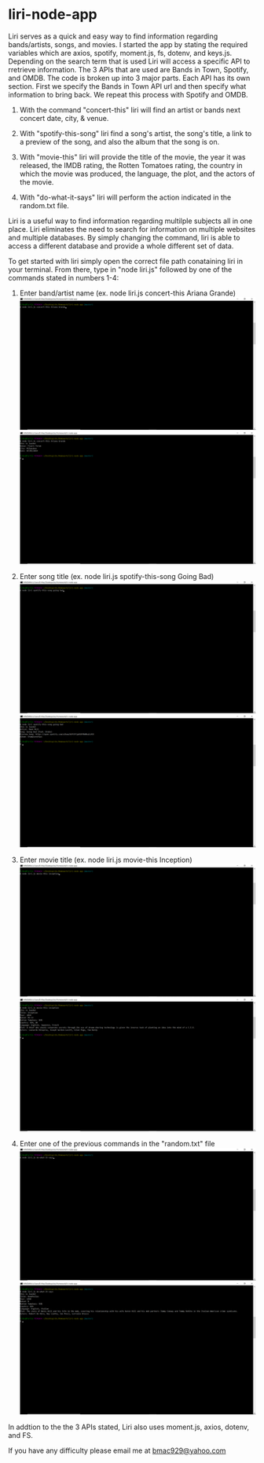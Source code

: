 # liri-node-app  
Liri serves as a quick and easy way to find information regarding bands/artists, songs, and movies. 
I started the app by stating the required variables which are axios, spotify, moment.js, fs, dotenv, and keys.js.
Depending on the search term that is used Liri will access a specific API to rretrieve information. The 3 APIs that are used are Bands in Town, Spotify, and OMDB. The code is broken up into 3 major parts. Each API has its own section. First we specify the Bands in Town API url and then specify what information to bring back. We repeat this process with Spotify and OMDB.

1. With the command "concert-this" liri will find an artist or bands next concert date, city, & venue.

2. With "spotify-this-song" liri find a song's artist, the song's title, a link to a preview of the song, and also the album that the song is on. 


3. With "movie-this" liri will provide the title of the movie, the year it was released, the IMDB rating, the Rotten Tomatoes rating, the country in which the movie was produced, the language, the plot, and the actors of the movie.

4. With "do-what-it-says" liri will perform the action indicated in the random.txt file.

Liri is a useful way to find information regarding multilple subjects all in one place. Liri eliminates the need to search for information on multiple websites and multiple databases. By simply changing the command, liri is able to access a different database and provide a whole different set of data.

To get started with liri simply open the correct file path conataining liri in your terminal. From there, type in "node liri.js" followed by one of the commands stated in numbers 1-4:

1. Enter band/artist name (ex. node liri.js concert-this Ariana Grande)
![Concert This Command](/CTCommand.png)
![Concert This Results](/CTResults.png)

2. Enter song title (ex. node liri.js spotify-this-song Going Bad)
![Spotify This Song Command](/STSCommand.png)
![Spotify This Song Results](/STSResults.png)

3. Enter movie title (ex. node liri.js movie-this Inception)
![Movie This Command](/MTCommand.png)
![Movie This Results](/MTResults.png)

4. Enter one of the previous commands in the "random.txt" file
![Do What It Says Command](/DWISCommand.png)
![Do What It Says Results](/DWISResults.png)

In addtion to the the 3 APIs stated, Liri also uses moment.js, axios, dotenv, and FS.
                                        
                                        
If you have any difficulty please email me at bmac929@yahoo.com
